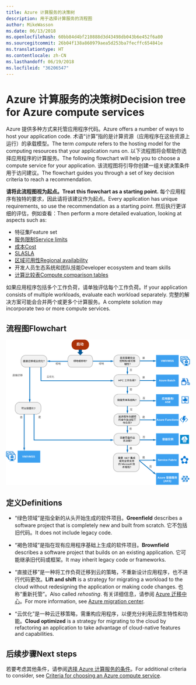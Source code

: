 ```yaml
---
title: Azure 计算服务的决策树
description: 用于选择计算服务的流程图
author: MikeWasson
ms.date: 06/13/2018
ms.openlocfilehash: 60bb84d4bf210888d3d43498db043b6e452f6a80
ms.sourcegitcommit: 26b04f138a860979aea5d253ba7fecffc654841e
ms.translationtype: HT
ms.contentlocale: zh-CN
ms.lasthandoff: 06/19/2018
ms.locfileid: "36206547"
---
```

# <a name="decision-tree-for-azure-compute-services"></a><span data-ttu-id="806e8-103">Azure 计算服务的决策树</span><span class="sxs-lookup"><span data-stu-id="806e8-103">Decision tree for Azure compute services</span></span>

<span data-ttu-id="806e8-104">Azure 提供多种方式来托管应用程序代码。</span><span class="sxs-lookup"><span data-stu-id="806e8-104">Azure offers a number of ways to host your application code.</span></span> <span data-ttu-id="806e8-105">术语“计算”指的是计算资源（应用程序在这些资源上运行）的承载模型。</span><span class="sxs-lookup"><span data-stu-id="806e8-105">The term *compute* refers to the hosting model for the computing resources that your application runs on.</span></span> <span data-ttu-id="806e8-106">以下流程图将会帮助你选择应用程序的计算服务。</span><span class="sxs-lookup"><span data-stu-id="806e8-106">The following flowchart will help you to choose a compute service for your application.</span></span> <span data-ttu-id="806e8-107">该流程图将引导你创建一组关键决策条件用于访问建议。</span><span class="sxs-lookup"><span data-stu-id="806e8-107">The flowchart guides you through a set of key decision criteria to reach a recommendation.</span></span> 

<span data-ttu-id="806e8-108">**请将此流程图视为起点。**</span><span class="sxs-lookup"><span data-stu-id="806e8-108">**Treat this flowchart as a starting point.**</span></span> <span data-ttu-id="806e8-109">每个应用程序有独特的要求，因此请将该建议作为起点。</span><span class="sxs-lookup"><span data-stu-id="806e8-109">Every application has unique requirements, so use the recommendation as a starting point.</span></span> <span data-ttu-id="806e8-110">然后执行更详细的评估，例如查看：</span><span class="sxs-lookup"><span data-stu-id="806e8-110">Then perform a more detailed evaluation, looking at aspects such as:</span></span>
 
- <span data-ttu-id="806e8-111">特征集</span><span class="sxs-lookup"><span data-stu-id="806e8-111">Feature set</span></span>
- [<span data-ttu-id="806e8-112">服务限制</span><span class="sxs-lookup"><span data-stu-id="806e8-112">Service limits</span></span>](/azure/azure-subscription-service-limits)
- [<span data-ttu-id="806e8-113">成本</span><span class="sxs-lookup"><span data-stu-id="806e8-113">Cost</span></span>](https://azure.microsoft.com/pricing/)
- [<span data-ttu-id="806e8-114">SLA</span><span class="sxs-lookup"><span data-stu-id="806e8-114">SLA</span></span>](https://azure.microsoft.com/support/legal/sla/)
- [<span data-ttu-id="806e8-115">区域可用性</span><span class="sxs-lookup"><span data-stu-id="806e8-115">Regional availability</span></span>](https://azure.microsoft.com/global-infrastructure/services/)
- <span data-ttu-id="806e8-116">开发人员生态系统和团队技能</span><span class="sxs-lookup"><span data-stu-id="806e8-116">Developer ecosystem and team skills</span></span>
- [<span data-ttu-id="806e8-117">计算比较表</span><span class="sxs-lookup"><span data-stu-id="806e8-117">Compute comparison tables</span></span>](./compute-comparison.md)

<span data-ttu-id="806e8-118">如果应用程序包括多个工作负荷，请单独评估每个工作负荷。</span><span class="sxs-lookup"><span data-stu-id="806e8-118">If your application consists of multiple workloads, evaluate each workload separately.</span></span> <span data-ttu-id="806e8-119">完整的解决方案可能会合并两个或更多个计算服务。</span><span class="sxs-lookup"><span data-stu-id="806e8-119">A complete solution may incorporate two or more compute services.</span></span>

## <a name="flowchart"></a><span data-ttu-id="806e8-120">流程图</span><span class="sxs-lookup"><span data-stu-id="806e8-120">Flowchart</span></span>

![](../images/compute-decision-tree.svg)

## <a name="definitions"></a><span data-ttu-id="806e8-121">定义</span><span class="sxs-lookup"><span data-stu-id="806e8-121">Definitions</span></span>

- <span data-ttu-id="806e8-122">“绿色领域”是指全新的从头开始生成的软件项目。</span><span class="sxs-lookup"><span data-stu-id="806e8-122">**Greenfield** describes a software project that is completely new and built from scratch.</span></span> <span data-ttu-id="806e8-123">它不包括旧代码。</span><span class="sxs-lookup"><span data-stu-id="806e8-123">It does not include legacy code.</span></span> 

- <span data-ttu-id="806e8-124">“褐色领域”是指在现有应用程序基础上生成的软件项目。</span><span class="sxs-lookup"><span data-stu-id="806e8-124">**Brownfield** describes a software project that builds on an existing application.</span></span> <span data-ttu-id="806e8-125">它可能继承旧代码或框架。</span><span class="sxs-lookup"><span data-stu-id="806e8-125">It may inherit legacy code or frameworks.</span></span>

- <span data-ttu-id="806e8-126">“直接迁移”是一种将工作负荷迁移到云的策略，不重新设计应用程序，也不进行代码更改。</span><span class="sxs-lookup"><span data-stu-id="806e8-126">**Lift and shift** is a strategy for migrating a workload to the cloud without redesigning the application or making code changes.</span></span> <span data-ttu-id="806e8-127">也称“重新托管”。</span><span class="sxs-lookup"><span data-stu-id="806e8-127">Also called *rehosting*.</span></span> <span data-ttu-id="806e8-128">有关详细信息，请参阅 [Azure 迁移中心](https://azure.microsoft.com/migration/)。</span><span class="sxs-lookup"><span data-stu-id="806e8-128">For more information, see [Azure migration center](https://azure.microsoft.com/migration/).</span></span>

- <span data-ttu-id="806e8-129">“云优化”是一种云迁移策略，需重构应用程序，以便充分利用云原生特性和功能。</span><span class="sxs-lookup"><span data-stu-id="806e8-129">**Cloud optimized** is a strategy for migrating to the cloud by refactoring an application to take advantage of cloud-native features and capabilities.</span></span>

## <a name="next-steps"></a><span data-ttu-id="806e8-130">后续步骤</span><span class="sxs-lookup"><span data-stu-id="806e8-130">Next steps</span></span>

<span data-ttu-id="806e8-131">若要考虑其他条件，请参阅[选择 Azure 计算服务的条件](./compute-comparison.md)。</span><span class="sxs-lookup"><span data-stu-id="806e8-131">For additional criteria to consider, see [Criteria for choosing an Azure compute service](./compute-comparison.md).</span></span>
